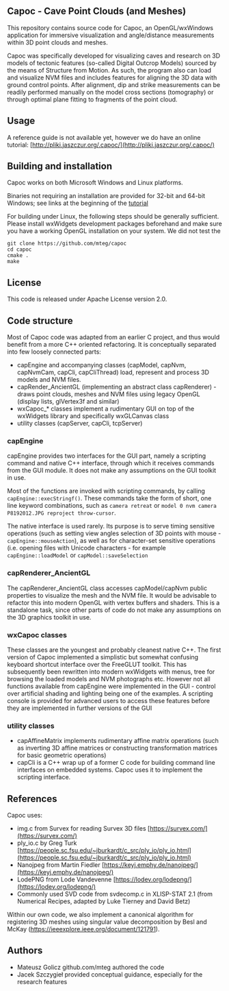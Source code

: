 ## Capoc - Cave Point Clouds (and Meshes)
This repository contains source code for Capoc, an OpenGL/wxWindows application for immersive visualization and angle/distance measurements within 3D point clouds and meshes. 

Capoc was specifically developed for visualizing caves and research on 3D models of tectonic features (so-called Digital Outcrop Models) sourced by the means of Structure from Motion. As such, the program also can load and visualize NVM files and includes features for aligning the 3D data with ground control points. After alignment, dip and strike measurements can be readily performed manually on the model cross sections (tomography) or through optimal plane fitting to fragments of the point cloud.

## Usage
A reference guide is not available yet, however we do have an online tutorial:
[http://pliki.jaszczur.org/.capoc/](http://pliki.jaszczur.org/.capoc/)

## Building and installation
Capoc works on both Microsoft Windows and Linux platforms. 

Binaries not requiring an installation are provided for 32-bit and 64-bit Windows; see links at the beginning of the [tutorial](http://pliki.jaszczur.org/.capoc/) 

For building under Linux, the following steps should be generally sufficient. Please install wxWidgets development packages beforehand and make sure you have a working OpenGL installation on your system. We did not test the 

```
git clone https://github.com/mteg/capoc
cd capoc
cmake .
make
```

## License 
This code is released under Apache License version 2.0.

## Code structure
Most of Capoc code was adapted from an earlier C project, and thus would benefit from a more C++ oriented refactoring. It is conceptually separated into few loosely connected parts:
* capEngine and accompanying classes (capModel, capNvm, capNvmCam, capCli, capCliThread) load, represent and process 3D models and NVM files. 
* capRender_AncientGL (implementing an abstract class capRenderer) - draws point clouds, meshes and NVM files using legacy OpenGL (display lists, glVertex3f and similar)
* wxCapoc_* classes implement a rudimentary GUI on top of the wxWidgets library and specifically wxGLCanvas class
* utility classes (capServer, capCli, tcpServer)

### capEngine
capEngine provides two interfaces for the GUI part, namely a scripting command and native C++ interface, through which it receives commands from the GUI module. It does not make any assumptions on the GUI toolkit in use.

Most of the functions are invoked with scripting commands, by calling  `capEngine::execStringf()`. These commands take the form of short, one line keyword combinations, such as `camera retreat` or `model 0 nvm camera P8192012.JPG reproject throw-cursor`. 

The native interface is used rarely. Its purpose is to serve timing sensitive operations (such as setting view angles selection of 3D points with mouse - `capEngine::mouseAction`), as well as for character-set sensitive operations (i.e. opening files with Unicode characters - for example `capEngine::loadModel` or `capModel::saveSelection`

### capRenderer_AncientGL
The capRenderer_AncientGL class accesses capModel/capNvm public properties to visualize the mesh and the NVM file. It would be advisable to refactor this into modern OpenGL with vertex buffers and shaders. This is a standalone task, since other parts of code do not make any assumptions on the 3D graphics toolkit in use.

### wxCapoc classes
These classes are the youngest and probably cleanest native C++. The first version of Capoc implemented a simplistic but somewhat confusing keyboard shortcut interface over the FreeGLUT toolkit. This has subsequently been rewritten into modern wxWidgets with menus, tree for browsing the loaded models and NVM photographs etc. However not all functions available from capEngine were implemented in the GUI - control over artificial shading and lighting being one of the examples.  A scripting console is provided for advanced users to access these features before they are implemented in further versions of the GUI

### utility classes
* capAffineMatrix implements rudimentary affine matrix operations (such as inverting 3D affine matrices or constructing transformation matrices for basic geometric operations)
* capCli is a C++ wrap up of a former C code for building command line interfaces on embedded systems. Capoc uses it to implement the scripting interface.

## References
Capoc uses:
* img.c from Survex for reading Survex 3D files [https://survex.com/](https://survex.com/)
* ply_io.c by Greg Turk [https://people.sc.fsu.edu/~jburkardt/c_src/ply_io/ply_io.html](https://people.sc.fsu.edu/~jburkardt/c_src/ply_io/ply_io.html)
* Nanojpeg from Martin Fiedler [https://keyj.emphy.de/nanojpeg/](https://keyj.emphy.de/nanojpeg/)
* LodePNG from Lode Vandevenne [https://lodev.org/lodepng/](https://lodev.org/lodepng/)
* Commonly used  SVD code from svdecomp.c in XLISP-STAT 2.1 (from Numerical Recipes, adapted by Luke Tierney and David Betz)
 
Within our own code, we also implement a canonical algorithm for registering 3D meshes using singular value decomposition by Besl and McKay (https://ieeexplore.ieee.org/document/121791).

## Authors
* Mateusz Golicz github.com/mteg authored the code
* Jacek Szczygieł provided conceptual guidance, especially for the research features
